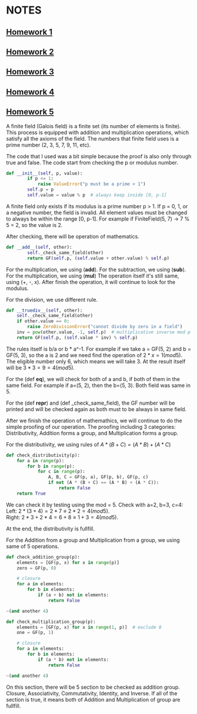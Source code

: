# NOTES

## [Homework 1]()



## [Homework 2]()



## [Homework 3]()



## [Homework 4]()



## [Homework 5](https://github.com/ChristFarrell/_cm/blob/main/Homework/Homework%2005%20260925/GaloisField.py)

A finite field (Galois field) is a finite set (its number of elements is finite). This process is equipped with addition and multiplication operations, which satisfy all the axioms of the field. The numbers that finite field uses is a prime number (2, 3, 5, 7, 9, 11, etc).

The code that I used was a bit simple because the proof is also only through true and false.
The code start from checking the p or modulus number.
```python
def __init__(self, p, value):
        if p <= 1:
            raise ValueError("p must be a prime > 1")
        self.p = p
        self.value = value % p  # always keep inside [0, p-1]
```
A finite field only exists if its modulus is a prime number p > 1. If p = 0, 1, or a negative number, the field is invalid. All element values ​​must be changed to always be within the range [0, p-1]. For example if FiniteField(5, 7) → 7 % 5 = 2, so the value is 2.

After checking, there will be operation of mathematics.
```python
def __add__(self, other):
        self._check_same_field(other)
        return GF(self.p, (self.value + other.value) % self.p)
```
For the multiplication, we using (__add__). For the subtraction, we using (__sub__). For the multiplication, we using (__mul__) The operation itself it's still same, using (+, -, x). After finish the operation, it will continue to look for the modulus.

For the division, we use different rule.
```python 
def __truediv__(self, other):
    self._check_same_field(other)
    if other.value == 0:
        raise ZeroDivisionError("cannot divide by zero in a field")
    inv = pow(other.value, -1, self.p)  # multiplicative inverse mod p
    return GF(self.p, (self.value * inv) % self.p)
```
The rules itself is b/a or b * a^-1. For example if we take a = GF(5, 2) and b = GF(5, 3), so the a is 2 and we need find the operation of $2 * x = 1 (mod 5)$. The eligible number only 6, which means we will take 3. At the result itself will be $3 * 3 = 9 = 4 (mod 5).$

For the (def __eq__), we will check for both of a and b, if both of them in the same field. For example if a=(5, 2), then the b=(5, 3). Both field was same in 5.

For the (def __repr__) and (def _check_same_field), the GF number will be printed and will be checked again as both must to be always in same field.

After we finish the operation of mathemathics, we will continue to do the simple proofing of our operation. The proofing including 3 categories: Distributivity, Addition forms a group, and Multiplication forms a group.

For the distributivity, we using rules of $A * ( B + C ) = ( A * B ) + ( A * C )$
```python
def check_distributivity(p):
    for a in range(p):
        for b in range(p):
            for c in range(p):
                A, B, C = GF(p, a), GF(p, b), GF(p, c)
                if not (A * (B + C) == (A * B) + (A * C)):
                    return False
    return True
```
We can check it by testing using the mod = 5. Check with a=2, b=3, c=4:
Left: $2 * (3+4) = 2 * 7 ≡ 2 * 2 = 4 (mod 5).$<br>
Right: $2 * 3 + 2 * 4 = 6 + 8 ≡ 1 + 3 = 4 (mod 5).$

At the end, the distributivity is fullfill.

For the Addition from a group and Multiplication from a group, we using same of 5 operations.
```python
def check_addition_group(p):
    elements = [GF(p, x) for x in range(p)]
    zero = GF(p, 0)

    # closure
    for a in elements:
        for b in elements:
            if (a + b) not in elements:
                return False

~(and another 4)

def check_multiplication_group(p):
    elements = [GF(p, x) for x in range(1, p)]  # exclude 0
    one = GF(p, 1)

    # closure
    for a in elements:
        for b in elements:
            if (a * b) not in elements:
                return False

~(and another 4)
```
On this section, there will be 5 section to be checked as addition group. Closure, Associativity, Commutativity, Identity, and Inverse. If all of the section is true, it means both of Addition and Multiplication of group are fullfill.